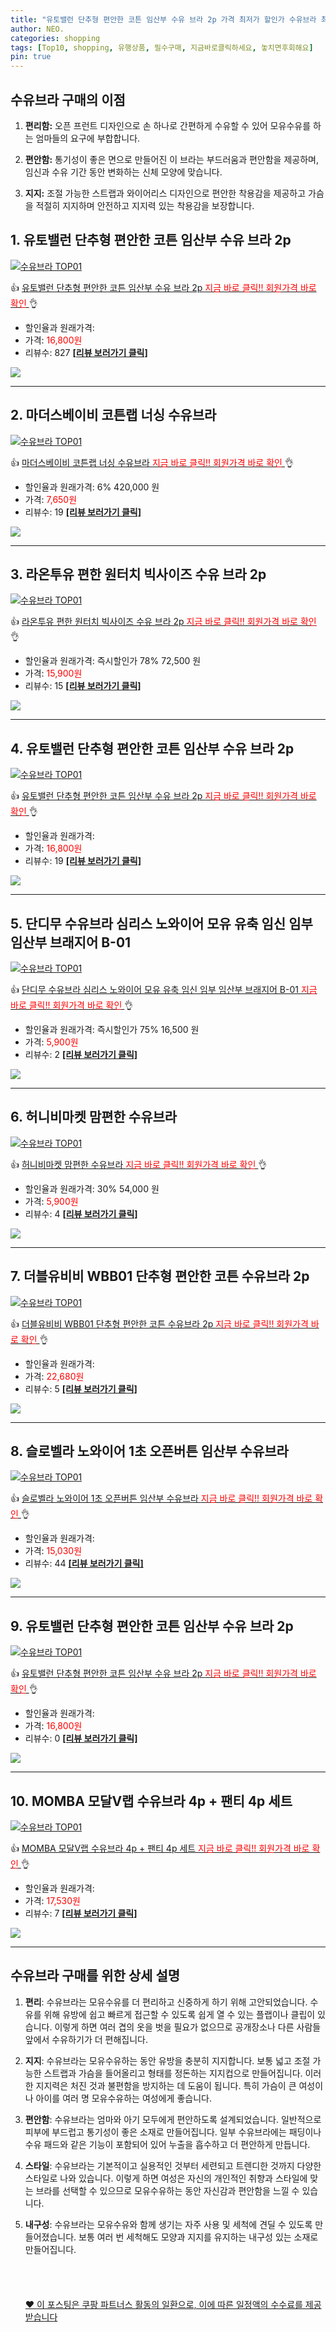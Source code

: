 ```yaml
---
title: "유토밸런 단추형 편안한 코튼 임산부 수유 브라 2p 가격 최저가 할인가 수유브라 최저가 추천 제품 비교"
author: NEO.
categories: shopping
tags: [Top10, shopping, 유행상품, 필수구매, 지금바로클릭하세요, 놓치면후회해요]
pin: true
---
```

## 수유브라 구매의 이점
1. **편리함:** 오픈 프런트 디자인으로 손 하나로 간편하게 수유할 수 있어 모유수유를 하는 엄마들의 요구에 부합합니다.

2. **편안함:** 통기성이 좋은 면으로 만들어진 이 브라는 부드러움과 편안함을 제공하며, 임신과 수유 기간 동안 변화하는 신체 모양에 맞습니다.

3. **지지:** 조절 가능한 스트랩과 와이어리스 디자인으로 편안한 착용감을 제공하고 가슴을 적절히 지지하며 안전하고 지지력 있는 착용감을 보장합니다.

   

## 1. 유토밸런 단추형 편안한 코튼 임산부 수유 브라 2p

[![수유브라 TOP01](https://thumbnail6.coupangcdn.com/thumbnails/remote/490x490ex/image/vendor_inventory/9940/04712e91c3dcc22402c8c4f6d44b2579dd030c245e08448a1266c2a21a8b.jpg)](https://link.coupang.com/re/AFFSDP?lptag=AF3617701&subid=GithubCoopas&pageKey=7534482087&traceid=V0-153&itemId=19791421976&vendorItemId=86894002001)


👍 [유토밸런 단추형 편안한 코튼 임산부 수유 브라 2p <font color=red> 지금 바로 클릭!! 회원가격 바로 확인 </font> ](https://link.coupang.com/re/AFFSDP?lptag=AF3617701&subid=GithubCoopas&pageKey=7534482087&traceid=V0-153&itemId=19791421976&vendorItemId=86894002001) 👌 


- 할인율과 원래가격: 
- 가격: <span style='color:red'>16,800원</span>
- 리뷰수: 827  [**[리뷰 보러가기 클릭]**](https://link.coupang.com/re/AFFSDP?lptag=AF3617701&subid=GithubCoopas&pageKey=7534482087&traceid=V0-153&itemId=19791421976&vendorItemId=86894002001)

[![](/discount_price.png)](https://link.coupang.com/re/AFFSDP?lptag=AF3617701&subid=GithubCoopas&pageKey=7534482087&traceid=V0-153&itemId=19791421976&vendorItemId=86894002001)

---


   

## 2. 마더스베이비 코튼랩 너싱 수유브라

[![수유브라 TOP01](https://thumbnail9.coupangcdn.com/thumbnails/remote/490x490ex/image/retail/images/3452477331031321-bef1cd84-6895-4c90-b32a-8b6ad303c954.jpg)](https://link.coupang.com/re/AFFSDP?lptag=AF3617701&subid=GithubCoopas&pageKey=78983&traceid=V0-153&itemId=164824&vendorItemId=3000089714)


👍 [마더스베이비 코튼랩 너싱 수유브라 <font color=red> 지금 바로 클릭!! 회원가격 바로 확인 </font> ](https://link.coupang.com/re/AFFSDP?lptag=AF3617701&subid=GithubCoopas&pageKey=78983&traceid=V0-153&itemId=164824&vendorItemId=3000089714) 👌 


- 할인율과 원래가격: 6%  420,000   원
- 가격: <span style='color:red'>7,650원</span>
- 리뷰수: 19  [**[리뷰 보러가기 클릭]**](https://link.coupang.com/re/AFFSDP?lptag=AF3617701&subid=GithubCoopas&pageKey=78983&traceid=V0-153&itemId=164824&vendorItemId=3000089714)

[![](/discount_price.png)](https://link.coupang.com/re/AFFSDP?lptag=AF3617701&subid=GithubCoopas&pageKey=78983&traceid=V0-153&itemId=164824&vendorItemId=3000089714)

---


   

## 3. 라온투유 편한 원터치 빅사이즈 수유 브라 2p

[![수유브라 TOP01](https://thumbnail6.coupangcdn.com/thumbnails/remote/490x490ex/image/vendor_inventory/0c23/5ef3336b478fe1410504f9ed085cf7d53f2019a1d698d13e25234da6beb8.jpg)](https://link.coupang.com/re/AFFSDP?lptag=AF3617701&subid=GithubCoopas&pageKey=7164265631&traceid=V0-153&itemId=18035969706&vendorItemId=85190419231)


👍 [라온투유 편한 원터치 빅사이즈 수유 브라 2p <font color=red> 지금 바로 클릭!! 회원가격 바로 확인 </font> ](https://link.coupang.com/re/AFFSDP?lptag=AF3617701&subid=GithubCoopas&pageKey=7164265631&traceid=V0-153&itemId=18035969706&vendorItemId=85190419231) 👌 


- 할인율과 원래가격: 즉시할인가 78%  72,500   원
- 가격: <span style='color:red'>15,900원</span>
- 리뷰수: 15  [**[리뷰 보러가기 클릭]**](https://link.coupang.com/re/AFFSDP?lptag=AF3617701&subid=GithubCoopas&pageKey=7164265631&traceid=V0-153&itemId=18035969706&vendorItemId=85190419231)

[![](/discount_price.png)](https://link.coupang.com/re/AFFSDP?lptag=AF3617701&subid=GithubCoopas&pageKey=7164265631&traceid=V0-153&itemId=18035969706&vendorItemId=85190419231)

---


   

## 4. 유토밸런 단추형 편안한 코튼 임산부 수유 브라 2p

[![수유브라 TOP01](https://thumbnail7.coupangcdn.com/thumbnails/remote/490x490ex/image/vendor_inventory/5bdc/ef4d96f118e0cdb920b2a5f4ff04bd5b601dd803f55fc58a033e59d35db3.jpg)](https://link.coupang.com/re/AFFSDP?lptag=AF3617701&subid=GithubCoopas&pageKey=7534482087&traceid=V0-153&itemId=19791421989&vendorItemId=86894001927)


👍 [유토밸런 단추형 편안한 코튼 임산부 수유 브라 2p <font color=red> 지금 바로 클릭!! 회원가격 바로 확인 </font> ](https://link.coupang.com/re/AFFSDP?lptag=AF3617701&subid=GithubCoopas&pageKey=7534482087&traceid=V0-153&itemId=19791421989&vendorItemId=86894001927) 👌 


- 할인율과 원래가격: 
- 가격: <span style='color:red'>16,800원</span>
- 리뷰수: 19  [**[리뷰 보러가기 클릭]**](https://link.coupang.com/re/AFFSDP?lptag=AF3617701&subid=GithubCoopas&pageKey=7534482087&traceid=V0-153&itemId=19791421989&vendorItemId=86894001927)

[![](/discount_price.png)](https://link.coupang.com/re/AFFSDP?lptag=AF3617701&subid=GithubCoopas&pageKey=7534482087&traceid=V0-153&itemId=19791421989&vendorItemId=86894001927)

---


   

## 5. 단디무 수유브라 심리스 노와이어 모유 유축 임신 임부 임산부 브래지어 B-01

[![수유브라 TOP01](https://thumbnail6.coupangcdn.com/thumbnails/remote/490x490ex/image/vendor_inventory/fabd/a2231a2ebe35371770b86d5297f3b29ab0c0054ae004600a53a5af9b03a6.png)](https://link.coupang.com/re/AFFSDP?lptag=AF3617701&subid=GithubCoopas&pageKey=7462713934&traceid=V0-153&itemId=19455141639&vendorItemId=86565709182)


👍 [단디무 수유브라 심리스 노와이어 모유 유축 임신 임부 임산부 브래지어 B-01 <font color=red> 지금 바로 클릭!! 회원가격 바로 확인 </font> ](https://link.coupang.com/re/AFFSDP?lptag=AF3617701&subid=GithubCoopas&pageKey=7462713934&traceid=V0-153&itemId=19455141639&vendorItemId=86565709182) 👌 


- 할인율과 원래가격: 즉시할인가 75%  16,500   원
- 가격: <span style='color:red'>5,900원</span>
- 리뷰수: 2  [**[리뷰 보러가기 클릭]**](https://link.coupang.com/re/AFFSDP?lptag=AF3617701&subid=GithubCoopas&pageKey=7462713934&traceid=V0-153&itemId=19455141639&vendorItemId=86565709182)

[![](/discount_price.png)](https://link.coupang.com/re/AFFSDP?lptag=AF3617701&subid=GithubCoopas&pageKey=7462713934&traceid=V0-153&itemId=19455141639&vendorItemId=86565709182)

---


   

## 6. 허니비마켓 맘편한 수유브라

[![수유브라 TOP01](https://thumbnail7.coupangcdn.com/thumbnails/remote/490x490ex/image/retail/images/2022/04/26/14/9/747f5319-228c-496d-a777-6129e4b9ca5c.jpg)](https://link.coupang.com/re/AFFSDP?lptag=AF3617701&subid=GithubCoopas&pageKey=6482860517&traceid=V0-153&itemId=14199214614&vendorItemId=81444789314)


👍 [허니비마켓 맘편한 수유브라 <font color=red> 지금 바로 클릭!! 회원가격 바로 확인 </font> ](https://link.coupang.com/re/AFFSDP?lptag=AF3617701&subid=GithubCoopas&pageKey=6482860517&traceid=V0-153&itemId=14199214614&vendorItemId=81444789314) 👌 


- 할인율과 원래가격: 30%  54,000   원
- 가격: <span style='color:red'>5,900원</span>
- 리뷰수: 4  [**[리뷰 보러가기 클릭]**](https://link.coupang.com/re/AFFSDP?lptag=AF3617701&subid=GithubCoopas&pageKey=6482860517&traceid=V0-153&itemId=14199214614&vendorItemId=81444789314)

[![](/discount_price.png)](https://link.coupang.com/re/AFFSDP?lptag=AF3617701&subid=GithubCoopas&pageKey=6482860517&traceid=V0-153&itemId=14199214614&vendorItemId=81444789314)

---


   

## 7. 더블유비비 WBB01 단추형 편안한 코튼 수유브라 2p

[![수유브라 TOP01](https://thumbnail10.coupangcdn.com/thumbnails/remote/490x490ex/image/retail/images/5303526091748675-4eedfbef-1a86-4583-9a2e-c6f97aac5226.jpg)](https://link.coupang.com/re/AFFSDP?lptag=AF3617701&subid=GithubCoopas&pageKey=5871463911&traceid=V0-153&itemId=10274584542&vendorItemId=77556971338)


👍 [더블유비비 WBB01 단추형 편안한 코튼 수유브라 2p <font color=red> 지금 바로 클릭!! 회원가격 바로 확인 </font> ](https://link.coupang.com/re/AFFSDP?lptag=AF3617701&subid=GithubCoopas&pageKey=5871463911&traceid=V0-153&itemId=10274584542&vendorItemId=77556971338) 👌 


- 할인율과 원래가격: 
- 가격: <span style='color:red'>22,680원</span>
- 리뷰수: 5  [**[리뷰 보러가기 클릭]**](https://link.coupang.com/re/AFFSDP?lptag=AF3617701&subid=GithubCoopas&pageKey=5871463911&traceid=V0-153&itemId=10274584542&vendorItemId=77556971338)

[![](/discount_price.png)](https://link.coupang.com/re/AFFSDP?lptag=AF3617701&subid=GithubCoopas&pageKey=5871463911&traceid=V0-153&itemId=10274584542&vendorItemId=77556971338)

---


   

## 8. 슬로벨라 노와이어 1초 오픈버튼 임산부 수유브라

[![수유브라 TOP01](https://thumbnail10.coupangcdn.com/thumbnails/remote/490x490ex/image/rs_quotation_api/au712hdp/99db447014a84c8aa2aa00d82d78c369.jpg)](https://link.coupang.com/re/AFFSDP?lptag=AF3617701&subid=GithubCoopas&pageKey=6586075777&traceid=V0-153&itemId=14841089433&vendorItemId=82080354546)


👍 [슬로벨라 노와이어 1초 오픈버튼 임산부 수유브라 <font color=red> 지금 바로 클릭!! 회원가격 바로 확인 </font> ](https://link.coupang.com/re/AFFSDP?lptag=AF3617701&subid=GithubCoopas&pageKey=6586075777&traceid=V0-153&itemId=14841089433&vendorItemId=82080354546) 👌 


- 할인율과 원래가격: 
- 가격: <span style='color:red'>15,030원</span>
- 리뷰수: 44  [**[리뷰 보러가기 클릭]**](https://link.coupang.com/re/AFFSDP?lptag=AF3617701&subid=GithubCoopas&pageKey=6586075777&traceid=V0-153&itemId=14841089433&vendorItemId=82080354546)

[![](/discount_price.png)](https://link.coupang.com/re/AFFSDP?lptag=AF3617701&subid=GithubCoopas&pageKey=6586075777&traceid=V0-153&itemId=14841089433&vendorItemId=82080354546)

---


   

## 9. 유토밸런 단추형 편안한 코튼 임산부 수유 브라 2p

[![수유브라 TOP01](https://thumbnail10.coupangcdn.com/thumbnails/remote/490x490ex/image/vendor_inventory/be11/9bad74bc279175bb2d58cc1cfb92ccc236ebef7f0e42f23d4cdf53f940ae.jpg)](https://link.coupang.com/re/AFFSDP?lptag=AF3617701&subid=GithubCoopas&pageKey=7534482087&traceid=V0-153&itemId=19791422001&vendorItemId=86894002021)


👍 [유토밸런 단추형 편안한 코튼 임산부 수유 브라 2p <font color=red> 지금 바로 클릭!! 회원가격 바로 확인 </font> ](https://link.coupang.com/re/AFFSDP?lptag=AF3617701&subid=GithubCoopas&pageKey=7534482087&traceid=V0-153&itemId=19791422001&vendorItemId=86894002021) 👌 


- 할인율과 원래가격: 
- 가격: <span style='color:red'>16,800원</span>
- 리뷰수: 0  [**[리뷰 보러가기 클릭]**](https://link.coupang.com/re/AFFSDP?lptag=AF3617701&subid=GithubCoopas&pageKey=7534482087&traceid=V0-153&itemId=19791422001&vendorItemId=86894002021)

[![](/discount_price.png)](https://link.coupang.com/re/AFFSDP?lptag=AF3617701&subid=GithubCoopas&pageKey=7534482087&traceid=V0-153&itemId=19791422001&vendorItemId=86894002021)

---


   

## 10. MOMBA 모달V랩 수유브라 4p + 팬티 4p 세트

[![수유브라 TOP01](https://thumbnail8.coupangcdn.com/thumbnails/remote/490x490ex/image/retail/images/2021/09/29/16/6/31393c98-f31a-4c11-a448-739828551d69.jpg)](https://link.coupang.com/re/AFFSDP?lptag=AF3617701&subid=GithubCoopas&pageKey=6100269615&traceid=V0-153&itemId=11426773869&vendorItemId=78699079250)


👍 [MOMBA 모달V랩 수유브라 4p + 팬티 4p 세트 <font color=red> 지금 바로 클릭!! 회원가격 바로 확인 </font> ](https://link.coupang.com/re/AFFSDP?lptag=AF3617701&subid=GithubCoopas&pageKey=6100269615&traceid=V0-153&itemId=11426773869&vendorItemId=78699079250) 👌 


- 할인율과 원래가격: 
- 가격: <span style='color:red'>17,530원</span>
- 리뷰수: 7  [**[리뷰 보러가기 클릭]**](https://link.coupang.com/re/AFFSDP?lptag=AF3617701&subid=GithubCoopas&pageKey=6100269615&traceid=V0-153&itemId=11426773869&vendorItemId=78699079250)

[![](/discount_price.png)](https://link.coupang.com/re/AFFSDP?lptag=AF3617701&subid=GithubCoopas&pageKey=6100269615&traceid=V0-153&itemId=11426773869&vendorItemId=78699079250)

---
## 수유브라 구매를 위한 상세 설명
1. **편리**: 수유브라는 모유수유를 더 편리하고 신중하게 하기 위해 고안되었습니다. 수유를 위해 유방에 쉽고 빠르게 접근할 수 있도록 쉽게 열 수 있는 플랩이나 클립이 있습니다. 이렇게 하면 여러 겹의 옷을 벗을 필요가 없으므로 공개장소나 다른 사람들 앞에서 수유하기가 더 편해집니다.


2. **지지**: 수유브라는 모유수유하는 동안 유방을 충분히 지지합니다. 보통 넓고 조절 가능한 스트랩과 가슴을 들어올리고 형태를 정돈하는 지지컵으로 만들어집니다. 이러한 지지력은 처진 것과 불편함을 방지하는 데 도움이 됩니다. 특히 가슴이 큰 여성이나 아이를 여러 명 모유수유하는 여성에게 좋습니다.


3. **편안함**: 수유브라는 엄마와 아기 모두에게 편안하도록 설계되었습니다. 일반적으로 피부에 부드럽고 통기성이 좋은 소재로 만들어집니다. 일부 수유브라에는 패딩이나 수유 패드와 같은 기능이 포함되어 있어 누출을 흡수하고 더 편안하게 만듭니다.


4. **스타일**: 수유브라는 기본적이고 실용적인 것부터 세련되고 트렌디한 것까지 다양한 스타일로 나와 있습니다. 이렇게 하면 여성은 자신의 개인적인 취향과 스타일에 맞는 브라를 선택할 수 있으므로 모유수유하는 동안 자신감과 편안함을 느낄 수 있습니다.


5. **내구성**: 수유브라는 모유수유와 함께 생기는 자주 사용 및 세척에 견딜 수 있도록 만들어졌습니다. 보통 여러 번 세척해도 모양과 지지를 유지하는 내구성 있는 소재로 만들어집니다.<br><br><br><br><br> [ ❤  이 포스팅은 쿠팡 파트너스 활동의 일환으로, 이에 따른 일정액의 수수료를 제공받습니다](https://link.coupang.com/a/bcEFyh)